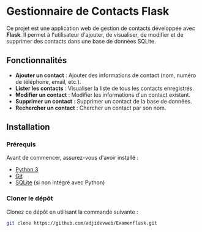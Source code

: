 # Gestionnaire de Contacts Flask

Ce projet est une application web de gestion de contacts développée avec **Flask**. Il permet à l'utilisateur d'ajouter, de visualiser, de modifier et de supprimer des contacts dans une base de données SQLite.

## Fonctionnalités

- **Ajouter un contact** : Ajouter des informations de contact (nom, numéro de téléphone, email, etc.).
- **Lister les contacts** : Visualiser la liste de tous les contacts enregistrés.
- **Modifier un contact** : Modifier les informations d'un contact existant.
- **Supprimer un contact** : Supprimer un contact de la base de données.
- **Rechercher un contact** : Chercher un contact par son nom.

## Installation

### Prérequis

Avant de commencer, assurez-vous d'avoir installé :

- [Python 3](https://www.python.org/downloads/)
- [Git](https://git-scm.com/)
- [SQLite](https://www.sqlite.org/) (si non intégré avec Python)

### Cloner le dépôt

Clonez ce dépôt en utilisant la commande suivante :

```bash
git clone https://github.com/adjidevweb/Examenflask.git
